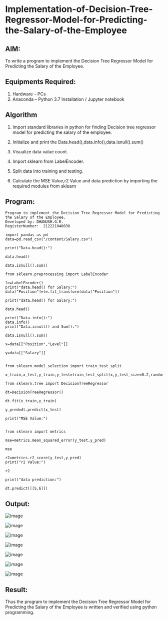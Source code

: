 # Implementation-of-Decision-Tree-Regressor-Model-for-Predicting-the-Salary-of-the-Employee

## AIM:
To write a program to implement the Decision Tree Regressor Model for Predicting the Salary of the Employee.

## Equipments Required:
1. Hardware – PCs
2. Anaconda – Python 3.7 Installation / Jupyter notebook

## Algorithm
1. Import standard libraries in python for finding Decision tree regressor model for predicting the salary of the employee.
2. Initialize and print the Data.head(),data.info(),data.isnull().sum()

3. Visualize data value count.

4. Import sklearn from LabelEncoder.

5. Split data into training and testing.

6. Calculate the MSE Value,r2 Value and data prediction by importing the required modules from sklearn





## Program:
```
Program to implement the Decision Tree Regressor Model for Predicting the Salary of the Employee.
Developed by: DHANUSH.G.R.
RegisterNumber:  212221040038

import pandas as pd
data=pd.read_csv("/content/Salary.csv")

print("Data.head():")

data.head()

data.isnull().sum()

from sklearn.preprocessing import LabelEncoder

le=LabelEncoder()
print("data.head() for Salary:")
data["Position"]=le.fit_transform(data["Position"])

print("data.head() for Salary:")

data.head()

print("Data.info():")
data.info()
print("Data.isnull() and Sum():")

data.isnull().sum()

x=data[["Position","Level"]]

y=data[["Salary"]]


from sklearn.model_selection import train_test_split

x_train,x_test,y_train,y_test=train_test_split(x,y,test_size=0.2,random_state=2)

from sklearn.tree import DecisionTreeRegressor

dt=DecisionTreeRegressor()

dt.fit(x_train,y_train)

y_pred=dt.predict(x_test)

print("MSE Value:")


from sklearn import metrics

mse=metrics.mean_squared_error(y_test,y_pred)

mse

r2=metrics.r2_score(y_test,y_pred)
print("r2 Value:")

r2

print("data prediction:")

dt.predict([[5,6]])

```
## Output:

![image](https://github.com/Dhanush12022004/Implementation-of-Decision-Tree-Regressor-Model-for-Predicting-the-Salary-of-the-Employee/assets/128135558/b96f341c-c759-439a-8441-3b45439bd5f5)

![image](https://github.com/Dhanush12022004/Implementation-of-Decision-Tree-Regressor-Model-for-Predicting-the-Salary-of-the-Employee/assets/128135558/7affba19-f2b8-400e-b083-dd7d116acefa)

![image](https://github.com/Dhanush12022004/Implementation-of-Decision-Tree-Regressor-Model-for-Predicting-the-Salary-of-the-Employee/assets/128135558/9f80a8af-a688-44be-9a6c-66aecf7339b1)

![image](https://github.com/Dhanush12022004/Implementation-of-Decision-Tree-Regressor-Model-for-Predicting-the-Salary-of-the-Employee/assets/128135558/55c033cf-bf45-43d8-b916-b0fd3598ac23)

![image](https://github.com/Dhanush12022004/Implementation-of-Decision-Tree-Regressor-Model-for-Predicting-the-Salary-of-the-Employee/assets/128135558/e007e660-b5f5-4a79-9097-5cc1ab3fe0b3)

![image](https://github.com/Dhanush12022004/Implementation-of-Decision-Tree-Regressor-Model-for-Predicting-the-Salary-of-the-Employee/assets/128135558/a5856c3f-dd78-42b3-9f74-b8d4c546330e)

![image](https://github.com/Dhanush12022004/Implementation-of-Decision-Tree-Regressor-Model-for-Predicting-the-Salary-of-the-Employee/assets/128135558/7be85307-f7d5-43c1-9c75-d0b8fd248c77)



## Result:
Thus the program to implement the Decision Tree Regressor Model for Predicting the Salary of the Employee is written and verified using python programming.
